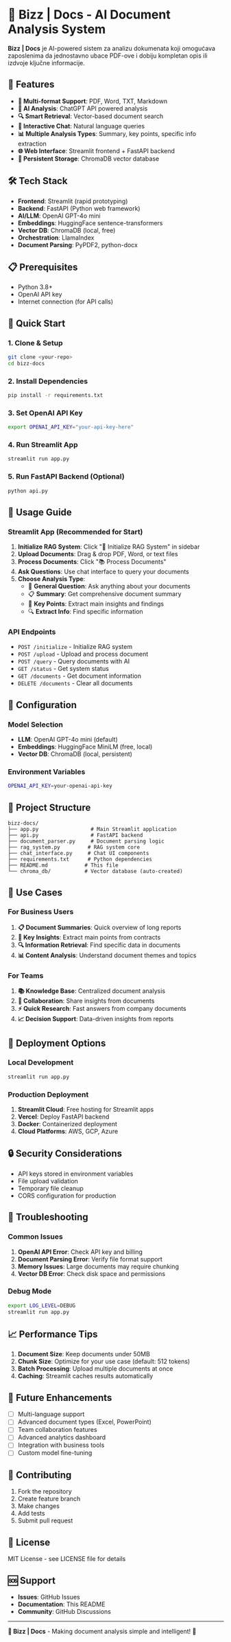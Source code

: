 # 🔹 Bizz | Docs - AI Document Analysis System

**Bizz | Docs** je AI-powered sistem za analizu dokumenata koji omogućava zaposlenima da jednostavno ubace PDF-ove i dobiju kompletan opis ili izdvoje ključne informacije.

## 🚀 Features

- **📄 Multi-format Support**: PDF, Word, TXT, Markdown
- **🤖 AI Analysis**: ChatGPT API powered analysis
- **🔍 Smart Retrieval**: Vector-based document search
- **💬 Interactive Chat**: Natural language queries
- **📊 Multiple Analysis Types**: Summary, key points, specific info extraction
- **🌐 Web Interface**: Streamlit frontend + FastAPI backend
- **💾 Persistent Storage**: ChromaDB vector database

## 🛠️ Tech Stack

- **Frontend**: Streamlit (rapid prototyping)
- **Backend**: FastAPI (Python web framework)
- **AI/LLM**: OpenAI GPT-4o mini
- **Embeddings**: HuggingFace sentence-transformers
- **Vector DB**: ChromaDB (local, free)
- **Orchestration**: LlamaIndex
- **Document Parsing**: PyPDF2, python-docx

## 📋 Prerequisites

- Python 3.8+
- OpenAI API key
- Internet connection (for API calls)

## 🚀 Quick Start

### 1. Clone & Setup

```bash
git clone <your-repo>
cd bizz-docs
```

### 2. Install Dependencies

```bash
pip install -r requirements.txt
```

### 3. Set OpenAI API Key

```bash
export OPENAI_API_KEY="your-api-key-here"
```

### 4. Run Streamlit App

```bash
streamlit run app.py
```

### 5. Run FastAPI Backend (Optional)

```bash
python api.py
```

## 📖 Usage Guide

### Streamlit App (Recommended for Start)

1. **Initialize RAG System**: Click "🚀 Initialize RAG System" in sidebar
2. **Upload Documents**: Drag & drop PDF, Word, or text files
3. **Process Documents**: Click "📚 Process Documents"
4. **Ask Questions**: Use chat interface to query your documents
5. **Choose Analysis Type**:
   - 💬 **General Question**: Ask anything about your documents
   - 📋 **Summary**: Get comprehensive document summary
   - 🎯 **Key Points**: Extract main insights and findings
   - 🔍 **Extract Info**: Find specific information

### API Endpoints

- `POST /initialize` - Initialize RAG system
- `POST /upload` - Upload and process document
- `POST /query` - Query documents with AI
- `GET /status` - Get system status
- `GET /documents` - Get document information
- `DELETE /documents` - Clear all documents

## 🔧 Configuration

### Model Selection

- **LLM**: OpenAI GPT-4o mini (default)
- **Embeddings**: HuggingFace MiniLM (free, local)
- **Vector DB**: ChromaDB (local, persistent)

### Environment Variables

```bash
OPENAI_API_KEY=your-openai-api-key
```

## 📁 Project Structure

```
bizz-docs/
├── app.py                 # Main Streamlit application
├── api.py                 # FastAPI backend
├── document_parser.py     # Document parsing logic
├── rag_system.py         # RAG system core
├── chat_interface.py     # Chat UI components
├── requirements.txt      # Python dependencies
├── README.md            # This file
└── chroma_db/           # Vector database (auto-created)
```

## 🎯 Use Cases

### For Business Users

1. **📋 Document Summaries**: Quick overview of long reports
2. **🎯 Key Insights**: Extract main points from contracts
3. **🔍 Information Retrieval**: Find specific data in documents
4. **📊 Content Analysis**: Understand document themes and topics

### For Teams

1. **📚 Knowledge Base**: Centralized document analysis
2. **🤝 Collaboration**: Share insights from documents
3. **⚡ Quick Research**: Fast answers from company documents
4. **📈 Decision Support**: Data-driven insights from reports

## 🚀 Deployment Options

### Local Development

```bash
streamlit run app.py
```

### Production Deployment

1. **Streamlit Cloud**: Free hosting for Streamlit apps
2. **Vercel**: Deploy FastAPI backend
3. **Docker**: Containerized deployment
4. **Cloud Platforms**: AWS, GCP, Azure

## 🔒 Security Considerations

- API keys stored in environment variables
- File upload validation
- Temporary file cleanup
- CORS configuration for production

## 🐛 Troubleshooting

### Common Issues

1. **OpenAI API Error**: Check API key and billing
2. **Document Parsing Error**: Verify file format support
3. **Memory Issues**: Large documents may require chunking
4. **Vector DB Error**: Check disk space and permissions

### Debug Mode

```bash
export LOG_LEVEL=DEBUG
streamlit run app.py
```

## 📈 Performance Tips

1. **Document Size**: Keep documents under 50MB
2. **Chunk Size**: Optimize for your use case (default: 512 tokens)
3. **Batch Processing**: Upload multiple documents at once
4. **Caching**: Streamlit caches results automatically

## 🔮 Future Enhancements

- [ ] Multi-language support
- [ ] Advanced document types (Excel, PowerPoint)
- [ ] Team collaboration features
- [ ] Advanced analytics dashboard
- [ ] Integration with business tools
- [ ] Custom model fine-tuning

## 🤝 Contributing

1. Fork the repository
2. Create feature branch
3. Make changes
4. Add tests
5. Submit pull request

## 📄 License

MIT License - see LICENSE file for details

## 🆘 Support

- **Issues**: GitHub Issues
- **Documentation**: This README
- **Community**: GitHub Discussions

---

**🔹 Bizz | Docs** - Making document analysis simple and intelligent! 🚀
